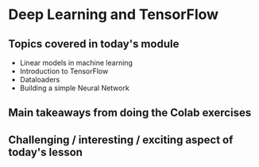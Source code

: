 # Deep Learning and TensorFlow

## Topics covered in today's module
* Linear models in machine learning
* Introduction to TensorFlow
* Dataloaders
* Building a simple Neural Network

## Main takeaways from doing the Colab exercises
<To be filled>

## Challenging / interesting / exciting aspect of today's lesson
<To be filled>
